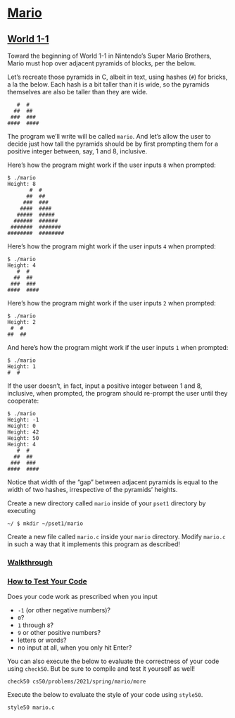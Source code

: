 [Mario](#mario)
===============

[World 1-1](#world-1-1)
-----------------------

Toward the beginning of World 1-1 in Nintendo’s Super Mario Brothers, Mario must hop over adjacent pyramids of blocks, per the below.

Let’s recreate those pyramids in C, albeit in text, using hashes (`#`) for bricks, a la the below. Each hash is a bit taller than it is wide, so the pyramids themselves are also be taller than they are wide.

       #  #
      ##  ##
     ###  ###
    ####  ####


The program we’ll write will be called `mario`. And let’s allow the user to decide just how tall the pyramids should be by first prompting them for a positive integer between, say, 1 and 8, inclusive.

Here’s how the program might work if the user inputs `8` when prompted:

    $ ./mario
    Height: 8
           #  #
          ##  ##
         ###  ###
        ####  ####
       #####  #####
      ######  ######
     #######  #######
    ########  ########



Here’s how the program might work if the user inputs `4` when prompted:

    $ ./mario
    Height: 4
       #  #
      ##  ##
     ###  ###
    ####  ####


Here’s how the program might work if the user inputs `2` when prompted:

    $ ./mario
    Height: 2
     #  #
    ##  ##


And here’s how the program might work if the user inputs `1` when prompted:

    $ ./mario
    Height: 1
    #  #


If the user doesn’t, in fact, input a positive integer between 1 and 8, inclusive, when prompted, the program should re-prompt the user until they cooperate:

    $ ./mario
    Height: -1
    Height: 0
    Height: 42
    Height: 50
    Height: 4
       #  #
      ##  ##
     ###  ###
    ####  ####


Notice that width of the “gap” between adjacent pyramids is equal to the width of two hashes, irrespective of the pyramids’ heights.

Create a new directory called `mario` inside of your `pset1` directory by executing

    ~/ $ mkdir ~/pset1/mario


Create a new file called `mario.c` inside your `mario` directory. Modify `mario.c` in such a way that it implements this program as described!

### [Walkthrough](#walkthrough)

### [How to Test Your Code](#how-to-test-your-code)

Does your code work as prescribed when you input

*   `-1` (or other negative numbers)?
*   `0`?
*   `1` through `8`?
*   `9` or other positive numbers?
*   letters or words?
*   no input at all, when you only hit Enter?

You can also execute the below to evaluate the correctness of your code using `check50`. But be sure to compile and test it yourself as well!

    check50 cs50/problems/2021/spring/mario/more


Execute the below to evaluate the style of your code using `style50`.

    style50 mario.c

